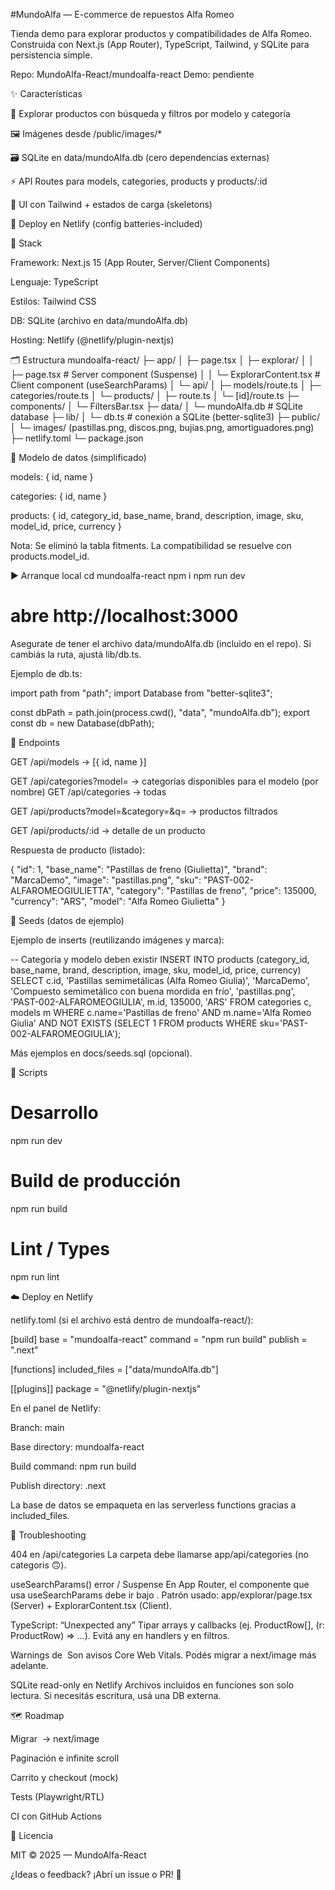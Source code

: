 #MundoAlfa — E-commerce de repuestos Alfa Romeo

Tienda demo para explorar productos y compatibilidades de Alfa Romeo. Construida con Next.js (App Router), TypeScript, Tailwind, y SQLite para persistencia simple.

Repo: MundoAlfa-React/mundoalfa-react
Demo: pendiente

✨ Características

🧭 Explorar productos con búsqueda y filtros por modelo y categoría

🖼️ Imágenes desde /public/images/*

🗃️ SQLite en data/mundoAlfa.db (cero dependencias externas)

⚡ API Routes para models, categories, products y products/:id

🧱 UI con Tailwind + estados de carga (skeletons)

🚀 Deploy en Netlify (config batteries-included)

🧩 Stack

Framework: Next.js 15 (App Router, Server/Client Components)

Lenguaje: TypeScript

Estilos: Tailwind CSS

DB: SQLite (archivo en data/mundoAlfa.db)

Hosting: Netlify (@netlify/plugin-nextjs)

🗂️ Estructura
mundoalfa-react/
├─ app/
│  ├─ page.tsx
│  ├─ explorar/
│  │  ├─ page.tsx                 # Server component (Suspense)
│  │  └─ ExplorarContent.tsx      # Client component (useSearchParams)
│  └─ api/
│     ├─ models/route.ts
│     ├─ categories/route.ts
│     └─ products/
│        ├─ route.ts
│        └─ [id]/route.ts
├─ components/
│  └─ FiltersBar.tsx
├─ data/
│  └─ mundoAlfa.db                # SQLite database
├─ lib/
│  └─ db.ts                       # conexión a SQLite (better-sqlite3)
├─ public/
│  └─ images/ (pastillas.png, discos.png, bujias.png, amortiguadores.png)
├─ netlify.toml
└─ package.json

🧠 Modelo de datos (simplificado)

models: { id, name }

categories: { id, name }

products: { id, category_id, base_name, brand, description, image, sku, model_id, price, currency }

Nota: Se eliminó la tabla fitments. La compatibilidad se resuelve con products.model_id.

▶️ Arranque local
cd mundoalfa-react
npm i
npm run dev
# abre http://localhost:3000


Asegurate de tener el archivo data/mundoAlfa.db (incluido en el repo).
Si cambiás la ruta, ajustá lib/db.ts.

Ejemplo de db.ts:

import path from "path";
import Database from "better-sqlite3";

const dbPath = path.join(process.cwd(), "data", "mundoAlfa.db");
export const db = new Database(dbPath);

🔌 Endpoints

GET /api/models → [{ id, name }]

GET /api/categories?model=<name> → categorías disponibles para el modelo (por nombre)
GET /api/categories → todas

GET /api/products?model=<name>&category=<id>&q=<text> → productos filtrados

GET /api/products/:id → detalle de un producto

Respuesta de producto (listado):

{
  "id": 1,
  "base_name": "Pastillas de freno (Giulietta)",
  "brand": "MarcaDemo",
  "image": "pastillas.png",
  "sku": "PAST-002-ALFAROMEOGIULIETTA",
  "category": "Pastillas de freno",
  "price": 135000,
  "currency": "ARS",
  "model": "Alfa Romeo Giulietta"
}

🌱 Seeds (datos de ejemplo)

Ejemplo de inserts (reutilizando imágenes y marca):

-- Categoría y modelo deben existir
INSERT INTO products (category_id, base_name, brand, description, image, sku, model_id, price, currency)
SELECT c.id, 'Pastillas semimetálicas (Alfa Romeo Giulia)', 'MarcaDemo',
       'Compuesto semimetálico con buena mordida en frío', 'pastillas.png',
       'PAST-002-ALFAROMEOGIULIA', m.id, 135000, 'ARS'
FROM categories c, models m
WHERE c.name='Pastillas de freno' AND m.name='Alfa Romeo Giulia'
  AND NOT EXISTS (SELECT 1 FROM products WHERE sku='PAST-002-ALFAROMEOGIULIA');


Más ejemplos en docs/seeds.sql (opcional).

🧪 Scripts
# Desarrollo
npm run dev

# Build de producción
npm run build

# Lint / Types
npm run lint

☁️ Deploy en Netlify

netlify.toml (si el archivo está dentro de mundoalfa-react/):

[build]
  base    = "mundoalfa-react"
  command = "npm run build"
  publish = ".next"

[functions]
  included_files = ["data/mundoAlfa.db"]

[[plugins]]
  package = "@netlify/plugin-nextjs"


En el panel de Netlify:

Branch: main

Base directory: mundoalfa-react

Build command: npm run build

Publish directory: .next

La base de datos se empaqueta en las serverless functions gracias a included_files.

🧯 Troubleshooting

404 en /api/categories
La carpeta debe llamarse app/api/categories (no categoris 🙃).

useSearchParams() error / Suspense
En App Router, el componente que usa useSearchParams debe ir bajo <Suspense>.
Patrón usado: app/explorar/page.tsx (Server) + ExplorarContent.tsx (Client).

TypeScript: “Unexpected any”
Tipar arrays y callbacks (ej. ProductRow[], (r: ProductRow) => …).
Evitá any en handlers y en filtros.

Warnings de <img>
Son avisos Core Web Vitals. Podés migrar a next/image más adelante.

SQLite read-only en Netlify
Archivos incluidos en funciones son solo lectura. Si necesitás escritura, usá una DB externa.

🗺️ Roadmap

 Migrar <img> → next/image

 Paginación e infinite scroll

 Carrito y checkout (mock)

 Tests (Playwright/RTL)

 CI con GitHub Actions

📜 Licencia

MIT © 2025 — MundoAlfa-React

¿Ideas o feedback? ¡Abrí un issue o PR! 🚀
